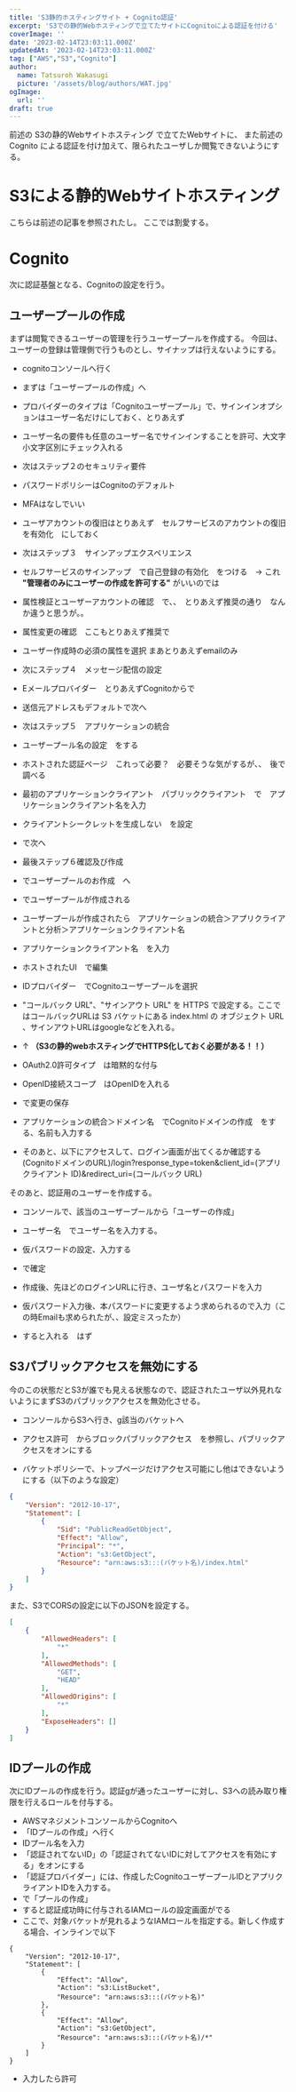 ```yaml
---
title: 'S3静的ホスティングサイト + Cognito認証'
excerpt: 'S3での静的Webホスティングで立てたサイトにCognitoによる認証を付ける'
coverImage: ''
date: '2023-02-14T23:03:11.000Z'
updatedAt: '2023-02-14T23:03:11.000Z'
tag: ["AWS","S3","Cognito"]
author:
  name: Tatsuroh Wakasugi
  picture: '/assets/blog/authors/WAT.jpg'
ogImage:
  url: ''
draft: true
---
```


前述の S3の静的Webサイトホスティング で立てたWebサイトに、 また前述のCognito による認証を付け加えて、限られたユーザしか閲覧できないようにする。

# S3による静的Webサイトホスティング

こちらは前述の記事を参照されたし。
ここでは割愛する。

# Cognito

次に認証基盤となる、Cognitoの設定を行う。

## ユーザープールの作成

まずは閲覧できるユーザーの管理を行うユーザープールを作成する。
今回は、ユーザーの登録は管理側で行うものとし、サイナップは行えないようにする。

- cognitoコンソールへ行く
- まずは「ユーザープールの作成」へ
- プロバイダーのタイプは「Cognitoユーザープール」で、サインインオプションはユーザー名だけにしておく、とりあえず
- ユーザー名の要件も任意のユーザー名でサインインすることを許可、大文字小文字区別にチェック入れる
- 次はステップ２のセキュリティ要件
- パスワードポリシーはCognitoのデフォルト
- MFAはなしでいい
- ユーザアカウントの復旧はとりあえず　セルフサービスのアカウントの復旧を有効化　にしておく
- 次はステップ３　サインアップエクスペリエンス
- セルフサービスのサインアップ　で自己登録の有効化　をつける　→ これ **"管理者のみにユーザーの作成を許可する"** がいいのでは
- 属性検証とユーザーアカウントの確認　で、、　とりあえず推奨の通り　なんか違うと思うが。。
- 属性変更の確認　ここもとりあえず推奨で
- ユーザー作成時の必須の属性を選択 まあとりあえずemailのみ
- 次にステップ４　メッセージ配信の設定
- Eメールプロバイダー　とりあえずCognitoからで
- 送信元アドレスもデフォルトで次へ
- 次はステップ５　アプリケーションの統合
- ユーザープール名の設定　をする
- ホストされた認証ページ　これって必要？　必要そうな気がするが、、　後で調べる
- 最初のアプリケーションクライアント　パブリッククライアント　で　アプリケーションクライアント名を入力
- クライアントシークレットを生成しない　を設定
- で次へ
- 最後ステップ６確認及び作成
- でユーザープールのお作成　へ
- でユーザープールが作成される

- ユーザープールが作成されたら　アプリケーションの統合＞アプリクライアントと分析＞アプリケーションクライアント名
- アプリケーションクライアント名　を入力
- ホストされたUI　で編集
- IDプロバイダー　でCognitoユーザープールを選択
- "コールバック URL"、"サインアウト URL" を HTTPS で設定する。ここではコールバックURLは S3 バケットにある index.html の オブジェクト URL 、サインアウトURLはgoogleなどを入れる。
- ↑ **（S3の静的webホスティングでHTTPS化しておく必要がある！！）** 
- OAuth2.0許可タイプ　は暗黙的な付与
- OpenID接続スコープ　はOpenIDを入れる
- で変更の保存

- アプリケーションの統合＞ドメイン名　でCognitoドメインの作成　をする、名前も入力する

- そのあと、以下にアクセスして、ログイン画面が出てくるか確認する
(CognitoドメインのURL)/login?response_type=token&client_id=(アプリクライアント ID)&redirect_uri=(コールバック URL)

そのあと、認証用のユーザーを作成する。

- コンソールで、該当のユーザープールから「ユーザーの作成」
- ユーザー名　でユーザー名を入力する。
- 仮パスワードの設定、入力する
- で確定

- 作成後、先ほどのログインURLに行き、ユーザ名とパスワードを入力
- 仮パスワード入力後、本パスワードに変更するよう求められるので入力（この時Emailも求められたが、、設定ミスったか）
- すると入れる　はず

## S3パブリックアクセスを無効にする

今のこの状態だとS3が誰でも見える状態なので、認証されたユーザ以外見れないようにまずS3のパブリックアクセスを無効化させる。

- コンソールからS3へ行き、g該当のバケットへ
- アクセス許可　からブロックパブリックアクセス　を参照し、パブリックアクセスをオンにする

- バケットポリシーで、トップページだけアクセス可能にし他はできないようにする（以下のような設定）

```json
{
    "Version": "2012-10-17",
    "Statement": [
        {
            "Sid": "PublicReadGetObject",
            "Effect": "Allow",
            "Principal": "*",
            "Action": "s3:GetObject",
            "Resource": "arn:aws:s3:::(バケット名)/index.html"
        }
    ]
}
```

また、S3でCORSの設定に以下のJSONを設定する。

```json
[
    {
        "AllowedHeaders": [
            "*"
        ],
        "AllowedMethods": [
            "GET",
            "HEAD"
        ],
        "AllowedOrigins": [
            "*"
        ],
        "ExposeHeaders": []
    }
]
```


## IDプールの作成

次にIDプールの作成を行う。認証gが通ったユーザーに対し、S3への読み取り権限を行えるロールを付与する。

- AWSマネジメントコンソールからCognitoへ
- 「IDプールの作成」へ行く
- IDプール名を入力
- 「認証されてないID」の「認証されてないIDに対してアクセスを有効にする」をオンにする
- 「認証プロバイダー」には、作成したCognitoユーザープールIDとアプリクライアントIDを入力する。
- で「プールの作成」
- すると認証成功時に付与されるIAMロールの設定画面がでる
- ここで、対象バケットが見れるようなIAMロールを指定する。新しく作成する場合、インラインで以下

```
{
    "Version": "2012-10-17",
    "Statement": [
        {
            "Effect": "Allow",
            "Action": "s3:ListBucket",
            "Resource": "arn:aws:s3:::(バケット名)"
        },
        {
            "Effect": "Allow",
            "Action": "s3:GetObject",
            "Resource": "arn:aws:s3:::(バケット名)/*"
        }
    ]
}
```

- 入力したら許可
